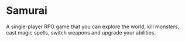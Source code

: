 # Samurai
A single-player RPG game that you can explore the world, kill monsters, cast magic spells, switch weapons and upgrade your abilities.
